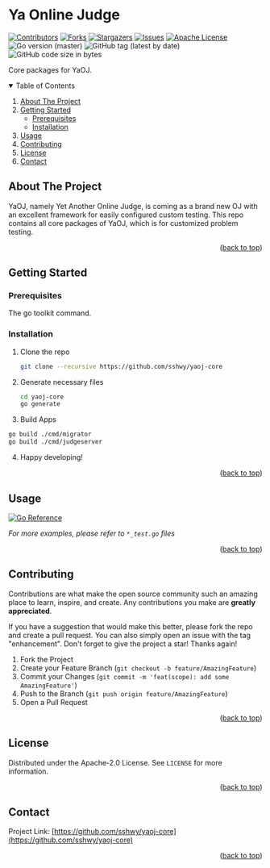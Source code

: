 <div id="top"></div>

# Ya Online Judge

<!--
*** I'm using markdown "reference style" links for readability.
*** Reference links are enclosed in brackets [ ] instead of parentheses ( ).
*** See the bottom of this document for the declaration of the reference variables
*** for contributors-url, forks-url, etc. This is an optional, concise syntax you may use.
*** https://www.markdownguide.org/basic-syntax/#reference-style-links
-->
[![Contributors][contributors-shield]][contributors-url]
[![Forks][forks-shield]][forks-url]
[![Stargazers][stars-shield]][stars-url]
[![Issues][issues-shield]][issues-url]
[![Apache License][license-shield]][license-url]
![Go version (master)][gover-shield]
![GitHub tag (latest by date)][tag-shield]
![GitHub code size in bytes][codesize-shield]



<div align="center">
<!--
  <a href="https://github.com/sshwy/yaoj-core">
    <img src="images/logo.png" alt="Logo" width="80" height="80">
  </a>
-->
</div>

Core packages for YaOJ.

<!-- TABLE OF CONTENTS -->
<details open>
  <summary>Table of Contents</summary>
  <ol>
    <li>
      <a href="#about-the-project">About The Project</a>
    </li>
    <li>
      <a href="#getting-started">Getting Started</a>
      <ul>
        <li><a href="#prerequisites">Prerequisites</a></li>
        <li><a href="#installation">Installation</a></li>
      </ul>
    </li>
    <li><a href="#usage">Usage</a></li>
    <li><a href="#contributing">Contributing</a></li>
    <li><a href="#license">License</a></li>
    <li><a href="#contact">Contact</a></li>
    <!-- <li><a href="#acknowledgments">Acknowledgments</a></li> -->
  </ol>
</details>

## About The Project

YaOJ, namely Yet Another Online Judge, is coming as a brand new OJ with an excellent framework for easily configured custom testing. This repo contains all core packages of YaOJ, which is for customized problem testing.

<p align="right">(<a href="#top">back to top</a>)</p>

## Getting Started

### Prerequisites

The go toolkit command.

### Installation

1. Clone the repo

   ```sh
   git clone --recursive https://github.com/sshwy/yaoj-core
   ```

2. Generate necessary files

   ```sh
   cd yaoj-core
   go generate
   ```
3. Build Apps

  ```sh
  go build ./cmd/migrator
  go build ./cmd/judgeserver
  ```

4. Happy developing!

<p align="right">(<a href="#top">back to top</a>)</p>



<!-- USAGE EXAMPLES -->
## Usage

<a href="https://pkg.go.dev/github.com/sshwy/yaoj-core@master"><img src="https://pkg.go.dev/badge/github.com/sshwy/yaoj-core.svg" alt="Go Reference"></a>

_For more examples, please refer to `*_test.go` files_

<p align="right">(<a href="#top">back to top</a>)</p>

## Contributing

Contributions are what make the open source community such an amazing place to learn, inspire, and create. Any contributions you make are **greatly appreciated**.

If you have a suggestion that would make this better, please fork the repo and create a pull request. You can also simply open an issue with the tag "enhancement".
Don't forget to give the project a star! Thanks again!

1. Fork the Project
2. Create your Feature Branch (`git checkout -b feature/AmazingFeature`)
3. Commit your Changes (`git commit -m 'feat(scope): add some AmazingFeature'`)
4. Push to the Branch (`git push origin feature/AmazingFeature`)
5. Open a Pull Request

<p align="right">(<a href="#top">back to top</a>)</p>

## License

Distributed under the Apache-2.0 License. See `LICENSE` for more information.

<p align="right">(<a href="#top">back to top</a>)</p>

## Contact

Project Link: [https://github.com/sshwy/yaoj-core](https://github.com/sshwy/yaoj-core)

<p align="right">(<a href="#top">back to top</a>)</p>

<!--
## Acknowledgments

* []()
* []()
* []()

<p align="right">(<a href="#top">back to top</a>)</p>
-->

<!-- MARKDOWN LINKS & IMAGES -->
<!-- https://www.markdownguide.org/basic-syntax/#reference-style-links -->
[contributors-shield]: https://img.shields.io/github/contributors/sshwy/yaoj-core.svg
[contributors-url]: https://github.com/sshwy/yaoj-core/graphs/contributors
[forks-shield]: https://img.shields.io/github/forks/sshwy/yaoj-core.svg
[forks-url]: https://github.com/sshwy/yaoj-core/network/members
[stars-shield]: https://img.shields.io/github/stars/sshwy/yaoj-core.svg
[stars-url]: https://github.com/sshwy/yaoj-core/stargazers
[issues-shield]: https://img.shields.io/github/issues/sshwy/yaoj-core.svg
[issues-url]: https://github.com/sshwy/yaoj-core/issues
[license-shield]: https://img.shields.io/github/license/sshwy/yaoj-core.svg
[license-url]: https://github.com/sshwy/yaoj-core/blob/master/LICENSE
[gover-shield]: https://img.shields.io/github/go-mod/go-version/sshwy/yaoj-core/master?filename=go.mod
[tag-shield]: https://img.shields.io/github/v/tag/sshwy/yaoj-core?label=latest%20tag
[codesize-shield]: https://img.shields.io/github/languages/code-size/sshwy/yaoj-core